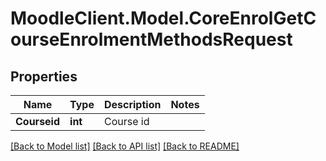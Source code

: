 # MoodleClient.Model.CoreEnrolGetCourseEnrolmentMethodsRequest

## Properties

Name | Type | Description | Notes
------------ | ------------- | ------------- | -------------
**Courseid** | **int** | Course id | 

[[Back to Model list]](../README.md#documentation-for-models) [[Back to API list]](../README.md#documentation-for-api-endpoints) [[Back to README]](../README.md)

